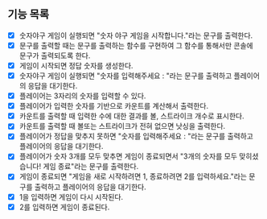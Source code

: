 ## 기능 목록

- [x] 숫자야구 게임이 실행되면 "숫자 야구 게임을 시작합니다."라는 문구를 출력한다.
- [x] 문구를 출력할 때는 문구를 출력하는 함수를 구현하여 그 함수를 통해서만 콘솔에 문구가 출력되도록 한다.
- [x] 게임이 시작되면 정답 숫자를 생성한다.
- [x] 숫자야구 게임이 실행되면 "숫자를 입력해주세요 : "라는 문구를 출력하고 플레이어의 응답을 대기한다.
- [x] 플레이어는 3자리의 숫자를 입력할 수 있다.
- [x] 플레이어가 입력한 숫자를 기반으로 카운트를 계산해서 출력한다.
- [x] 카운트를 출력할 때 입력한 수에 대한 결과를 볼, 스트라이크 개수로 표시한다.
- [x] 카운트를 출력할 때 볼또는 스트라이크가 전혀 없으면 낫싱을 출력한다.
- [x] 플레이어가 정답을 맞추지 못하면 "숫자를 입력해주세요 : "라는 문구를 출력하고 플레이어의 응답을 대기한다.
- [x] 플레이어가 숫자 3개를 모두 맞추면 게임이 종료되면서 "3개의 숫자를 모두 맞히셨습니다! 게임 종료"라는 문구를 출력한다.
- [x] 게임이 종료되면 "게임을 새로 시작하려면 1, 종료하려면 2를 입력하세요."라는 문구를 출력하고 플레이어의 응답을 대기한다.
- [x] 1을 입력하면 게임이 다시 시작된다.
- [x] 2를 입력하면 게임이 종료된다.
